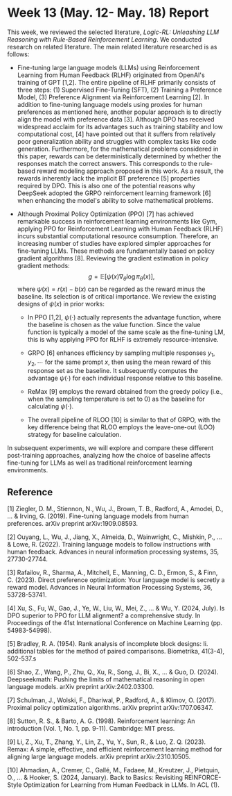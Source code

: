 # Week 13 (May. 12- May. 18) Report 
This week, we reviewed the selected literature, *Logic-RL: Unleashing LLM Reasoning with Rule-Based Reinforcement Learning*. We conducted research on related literature. The main related literature researched is as follows:
+ Fine-tuning large language models (LLMs) using Reinforcement Learning from Human Feedback (RLHF) originated from OpenAI's training of GPT [1,2]. The entire pipeline of RLHF primarily consists of three steps: (1) ​​Supervised Fine-Tuning (SFT)​​, (2) ​​Training a Preference Model​​, (3) ​​Preference Alignment via Reinforcement Learning [2]​​. In addition to fine-tuning language models using proxies for human preferences as mentioned here, another popular approach is to directly align the model with preference data [3]. Although DPO has received widespread acclaim for its advantages such as training stability and low computational cost, [4] have pointed out that it suffers from relatively poor generalization ability and struggles with complex tasks like code generation. Furthermore, for the mathematical problems considered in this paper, rewards can be deterministically determined by whether the responses match the correct answers. This corresponds to the rule-based reward modeling approach proposed in this work. As a result, the rewards inherently lack the implicit BT preference [5] properties required by DPO. This is also one of the potential reasons why DeepSeek adopted the GRPO reinforcement learning framework [6] when enhancing the model's ability to solve mathematical problems.
+ Although Proximal Policy Optimization (PPO) [7] has achieved remarkable success in reinforcement learning environments like Gym, applying PPO for Reinforcement Learning with Human Feedback (RLHF) incurs substantial computational resource consumption. Therefore, an increasing number of studies have explored simpler approaches for fine-tuning LLMs. These methods are fundamentally based on policy gradient algorithms [8]. Reviewing the gradient estimation in policy gradient methods: $$g=\mathbb{E}[\psi(x)\nabla_\theta \log\pi_\theta(x)],$$ where $\psi(x)=r(x)-b(x)$ can be regarded as the reward minus the baseline. Its selection is of critical importance. We review the existing designs of $\psi(x)$ in prior works:
    
    + In PPO [1,2], $\psi(\cdot)$ actually represents the advantage function, where the baseline is chosen as the value function. Since the value function is typically a model of the same scale as the fine-tuning LM, this is why applying PPO for RLHF is extremely resource-intensive.

    + GRPO [6] enhances efficiency by sampling multiple responses $y_1, y_2, \cdots$ for the same prompt $x$, then using the mean reward of this response set as the baseline. It subsequently computes the advantage $\psi(\cdot)$ for each individual response relative to this baseline.

    + ReMax [9] employs the reward obtained from the greedy policy (i.e., when the sampling temperature is set to 0) as the baseline for calculating $\psi(\cdot)$.  

    + The overall pipeline of RLOO [10] is similar to that of GRPO, with the key difference being that RLOO employs the leave-one-out (LOO) strategy for baseline calculation.

In subsequent experiments, we will explore and compare these different post-training approaches, analyzing how the choice of baseline affects fine-tuning for LLMs as well as traditional reinforcement learning environments.

## Reference

[1] Ziegler, D. M., Stiennon, N., Wu, J., Brown, T. B., Radford, A., Amodei, D., ... & Irving, G. (2019). Fine-tuning language models from human preferences. arXiv preprint arXiv:1909.08593.

[2] Ouyang, L., Wu, J., Jiang, X., Almeida, D., Wainwright, C., Mishkin, P., ... & Lowe, R. (2022). Training language models to follow instructions with human feedback. Advances in neural information processing systems, 35, 27730-27744.

[3] Rafailov, R., Sharma, A., Mitchell, E., Manning, C. D., Ermon, S., & Finn, C. (2023). Direct preference optimization: Your language model is secretly a reward model. Advances in Neural Information Processing Systems, 36, 53728-53741.

[4] Xu, S., Fu, W., Gao, J., Ye, W., Liu, W., Mei, Z., ... & Wu, Y. (2024, July). Is DPO superior to PPO for LLM alignment? a comprehensive study. In Proceedings of the 41st International Conference on Machine Learning (pp. 54983-54998).

[5] Bradley, R. A. (1954). Rank analysis of incomplete block designs: Ii. additional tables for the method of paired comparisons. Biometrika, 41(3-4), 502-537.s

[6] Shao, Z., Wang, P., Zhu, Q., Xu, R., Song, J., Bi, X., ... & Guo, D. (2024). Deepseekmath: Pushing the limits of mathematical reasoning in open language models. arXiv preprint arXiv:2402.03300.

[7] Schulman, J., Wolski, F., Dhariwal, P., Radford, A., & Klimov, O. (2017). Proximal policy optimization algorithms. arXiv preprint arXiv:1707.06347.

[8] Sutton, R. S., & Barto, A. G. (1998). Reinforcement learning: An introduction (Vol. 1, No. 1, pp. 9-11). Cambridge: MIT press.

[9] Li, Z., Xu, T., Zhang, Y., Lin, Z., Yu, Y., Sun, R., & Luo, Z. Q. (2023). Remax: A simple, effective, and efficient reinforcement learning method for aligning large language models. arXiv preprint arXiv:2310.10505.

[10] Ahmadian, A., Cremer, C., Gallé, M., Fadaee, M., Kreutzer, J., Pietquin, O., ... & Hooker, S. (2024, January). Back to Basics: Revisiting REINFORCE-Style Optimization for Learning from Human Feedback in LLMs. In ACL (1).